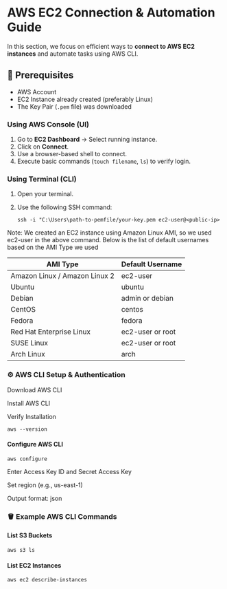 # AWS EC2 Connection & Automation Guide 

In this section, we focus on efficient ways to **connect to AWS EC2 instances** and automate tasks using AWS CLI.

## 📌 Prerequisites

- AWS Account
- EC2 Instance already created (preferably Linux)
- The Key Pair (`.pem` file) was downloaded


### Using AWS Console (UI)
1. Go to **EC2 Dashboard** → Select running instance.
2. Click on **Connect**.
3. Use a browser-based shell to connect.
4. Execute basic commands (`touch filename`, `ls`) to verify login.

### Using Terminal (CLI)
1. Open your terminal.
2. Use the following SSH command:

   
   ```ssh -i "C:\Users\path-to-pemfile/your-key.pem ec2-user@<public-ip>```
   
 Note: We created an EC2 instance using Amazon Linux AMI, so we used ec2-user in the above command. Below is the list of default usernames based on the AMI Type we used


| AMI Type                      | Default Username     |
|------------------------------|----------------------|
| Amazon Linux / Amazon Linux 2| ec2-user             |
| Ubuntu                       | ubuntu               |
| Debian                       | admin or debian      |
| CentOS                       | centos               |
| Fedora                       | fedora               |
| Red Hat Enterprise Linux     | ec2-user or root     |
| SUSE Linux                   | ec2-user or root     |
| Arch Linux                   | arch                 |


### ⚙️ AWS CLI Setup & Authentication

Download AWS CLI

Install AWS CLI

Verify Installation

```aws --version```
#### Configure AWS CLI

```aws configure```

Enter Access Key ID and Secret Access Key

Set region (e.g., us-east-1)

Output format: json

### 🪣 Example AWS CLI Commands
#### List S3 Buckets

```aws s3 ls```


#### List EC2 Instances

```aws ec2 describe-instances```


